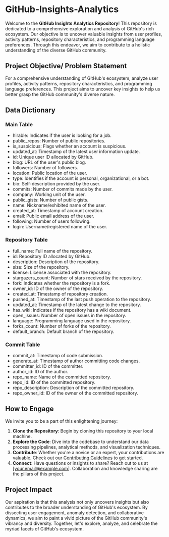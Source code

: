 # GitHub-Insights-Analytics

Welcome to the **GitHub Insights Analytics Repository**! This repository is dedicated to a comprehensive exploration and analysis of GitHub's rich ecosystem. Our objective is to uncover valuable insights from user profiles, activity patterns, repository characteristics, and programming language preferences. Through this endeavor, we aim to contribute to a holistic understanding of the diverse GitHub community.

## Project Objective/ Problem Statement

For a comprehensive understanding of GitHub's ecosystem, analyze user profiles, activity patterns, repository characteristics, and programming language preferences. This project aims to uncover key insights to help us better grasp the GitHub community's diverse nature.

## Data Dictionary

### Main Table
- hirable: Indicates if the user is looking for a job. 
- public_repos: Number of public repositories.
- is_suspicious: Flags whether an account is suspicious.
- updated_at: Timestamp of the latest user information update.
- id: Unique user ID allocated by GitHub.
- blog: URL of the user's public blog.
- followers: Number of followers.
- location: Public location of the user.
- type: Identifies if the account is personal, organizational, or a bot.
- bio: Self-description provided by the user.
- commits: Number of commits made by the user.
- company: Working unit of the user.
- public_gists: Number of public gists.
- name: Nickname/exhibited name of the user.
- created_at: Timestamp of account creation.
- email: Public email address of the user.
- following:  Number of users following. 
- login: Username/registered name of the user.

### Repository Table
- full_name: Full name of the repository.
- id: Repository ID allocated by GitHub.
- description: Description of the repository.
- size: Size of the repository.
- license: License associated with the repository.
- stargazers_count: Number of stars received by the repository.
- fork: Indicates whether the repository is a fork.
- owner_id: ID of the owner of the repository.
- created_at: Timestamp of repository creation.
- pushed_at: Timestamp of the last push operation to the repository.
- updated_at: Timestamp of the latest change to the repository.
- has_wiki: Indicates if the repository has a wiki document.
- open_issues: Number of open issues in the repository.
- language: Programming language used in the repository.
- forks_count: Number of forks of the repository.
- default_branch: Default branch of the repository.

### Commit Table
- commit_at: Timestamp of code submission.
- generate_at: Timestamp of author committing code changes.
- committer_id: ID of the committer.
- author_id: ID of the author.
- repo_name: Name of the committed repository.
- repo_id: ID of the committed repository.
- repo_description: Description of the committed repository.
- repo_owner_id: ID of the owner of the committed repository.


## How to Engage

We invite you to be a part of this enlightening journey:

1. **Clone the Repository**: Begin by cloning this repository to your local machine.
2. **Explore the Code**: Dive into the codebase to understand our data processing pipelines, analytical methods, and visualization techniques.
3. **Contribute**: Whether you're a novice or an expert, your contributions are valuable. Check out our [Contributing Guidelines](CONTRIBUTING.md) to get started.
4. **Connect**: Have questions or insights to share? Reach out to us at [your.email@example.com]. Collaboration and knowledge sharing are the pillars of this project.

## Project Impact

Our aspiration is that this analysis not only uncovers insights but also contributes to the broader understanding of GitHub's ecosystem. By dissecting user engagement, anomaly detection, and collaborative dynamics, we aim to paint a vivid picture of the GitHub community's vibrancy and diversity. Together, let's explore, analyze, and celebrate the myriad facets of GitHub's ecosystem.
